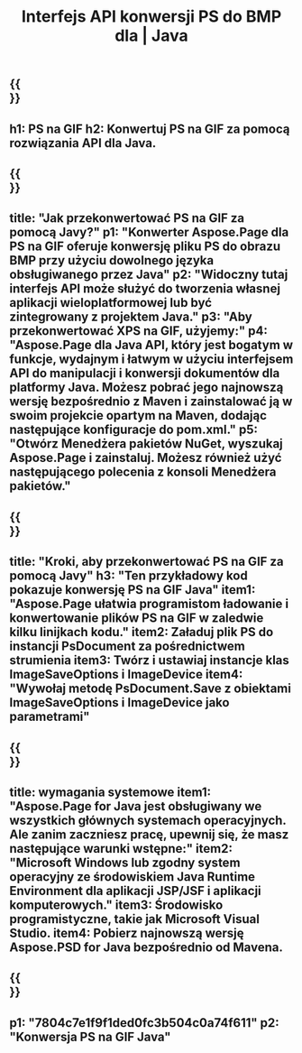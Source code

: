 ﻿---
translation: true
template: /_templates/_conversion-child-java.md
title: Interfejs API konwersji PS do BMP dla | Java
url: /java/conversion/ps-to-gif/
description: Przykładowy kod konwersji Java dla formatu PS do pliku GIF. Użyj tego przykładowego kodu, aby przekonwertować PS na GIF w dowolnej aplikacji internetowej lub desktopowej Java.
informat: PS
outformat: GIF
otherformats: XPS EPS
---

{{<section banner>}}
---
h1: PS na GIF
h2: Konwertuj PS na GIF za pomocą rozwiązania API dla Java.
---

{{<section overview>}}
---
title: "Jak przekonwertować PS na GIF za pomocą Javy?"
p1: "Konwerter Aspose.Page dla PS na GIF oferuje konwersję pliku PS do obrazu BMP przy użyciu dowolnego języka obsługiwanego przez Java"
p2: "Widoczny tutaj interfejs API może służyć do tworzenia własnej aplikacji wieloplatformowej lub być zintegrowany z projektem Java."
p3: "Aby przekonwertować XPS na GIF, użyjemy:"
p4: "Aspose.Page dla Java API, który jest bogatym w funkcje, wydajnym i łatwym w użyciu interfejsem API do manipulacji i konwersji dokumentów dla platformy Java. Możesz pobrać jego najnowszą wersję bezpośrednio z Maven i zainstalować ją w swoim projekcie opartym na Maven, dodając następujące konfiguracje do pom.xml."
p5: "Otwórz Menedżera pakietów NuGet, wyszukaj Aspose.Page i zainstaluj. Możesz również użyć następującego polecenia z konsoli Menedżera pakietów."
---

{{<section feature1>}}
---
title: "Kroki, aby przekonwertować PS na GIF za pomocą Javy"
h3: "Ten przykładowy kod pokazuje konwersję PS na GIF Java"
item1: "Aspose.Page ułatwia programistom ładowanie i konwertowanie plików PS na GIF w zaledwie kilku linijkach kodu."
item2: Załaduj plik PS do instancji PsDocument za pośrednictwem strumienia
item3: Twórz i ustawiaj instancje klas ImageSaveOptions i ImageDevice
item4: "Wywołaj metodę PsDocument.Save z obiektami ImageSaveOptions i ImageDevice jako parametrami"
---

{{<section feature2>}}
---
title: wymagania systemowe
item1: "Aspose.Page for Java jest obsługiwany we wszystkich głównych systemach operacyjnych. Ale zanim zaczniesz pracę, upewnij się, że masz następujące warunki wstępne:"
item2: "Microsoft Windows lub zgodny system operacyjny ze środowiskiem Java Runtime Environment dla aplikacji JSP/JSF i aplikacji komputerowych."
item3: Środowisko programistyczne, takie jak Microsoft Visual Studio.
item4: Pobierz najnowszą wersję Aspose.PSD for Java bezpośrednio od Mavena.
---

{{<section gist>}}
---
p1: "7804c7e1f9f1ded0fc3b504c0a74f611"
p2: "Konwersja PS na GIF Java"
---

